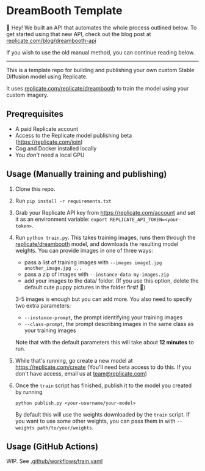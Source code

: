 # DreamBooth Template

🦜 Hey! We built an API that automates the whole process outlined below. To get started using that new API, check out the blog post at [replicate.com/blog/dreambooth-api]([https://replicate.com/blog/dreambooth-api])

If you wish to use the old manual method, you can continue reading below.

---

This is a template repo for building and publishing your own custom Stable Diffusion model using Replicate.

It uses [replicate.com/replicate/dreambooth](https://replicate.com/replicate/dreambooth) to train the model using your custom imagery.

## Preqrequisites

- A paid Replicate account
- Access to the Replicate model publishing beta (https://replicate.com/join)
- Cog and Docker installed locally
- You _don't_ need a local GPU

## Usage (Manually training and publishing)

1. Clone this repo.
1. Run `pip install -r requirements.txt`
1. Grab your Replicate API key from https://replicate.com/account and set it as an environment variable: `export REPLICATE_API_TOKEN=<your-token>`.
1. Run `python train.py`. This takes training images, runs them through the [replicate/dreambooth](https://replicate.com/replicate/dreambooth) model, and downloads the resulting model weights. You can provide images in one of three ways:

   - pass a list of training images with `--images image1.jpg another_image.jpg ...`
   - pass a zip of images with `--instance-data my-images.zip`
   - add your images to the data/ folder. (If you use this option, delete the default cute puppy pictures in the folder first! 🐾)

   3-5 images is enough but you can add more. You also need to specify two extra parameters:

   - `--instance-prompt`, the prompt identifying your training images
   - `--class-prompt`, the prompt describing images in the same class as your training images

   Note that with the default parameters this will take about **12 minutes** to run.
1. While that's running, go create a new model at https://replicate.com/create (You'll need beta access to do this. If you don't have access, email us at team@replicate.com)
1. Once the `train` script has finished, publish it to the model you created by running

       python publish.py <your-username/your-model>

   By default this will use the weights downloaded by the `train` script. If you want to use some other weights, you can pass them in with `--weights path/to/your/weights`.

## Usage (GitHub Actions)

WIP. See [.github/workflows/train.yaml](.github/workflows/train.yaml)
